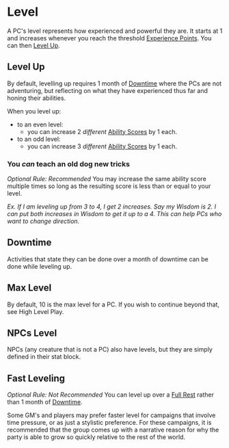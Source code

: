 # Level
A PC's level represents how experienced and powerful they are. It starts at 1 and increases whenever you reach the threshold [Experience Points](Experience%20Points.md). You can then [Level Up](Level.md#Level%20Up).
## Level Up
By default, levelling up requires 1 month of [Downtime](Level.md#Downtime) where the PCs are not adventuring, but reflecting on what they have experienced thus far and honing their abilities.

When you level up:
- to an even level:
	- you can increase 2 *different* [Ability Scores](../Chosen%20Statistics/Ability%20Scores.md) by 1 each.
- to an odd level:
	- you can increase 3 *different* [Ability Scores](../Chosen%20Statistics/Ability%20Scores.md) by 1 each.
### You *can* teach an old dog new tricks
*Optional Rule: Recommended*
You may increase the same ability score multiple times so long as the resulting score is less than or equal to your level.

*Ex. If I am leveling up from 3 to 4, I get 2 increases. Say my Wisdom is 2. I can put both increases in Wisdom to get it up to a 4. This can help PCs who want to change direction.*
## Downtime
Activities that state they can be done over a month of downtime can be done while leveling up. 
## Max Level
By default, 10 is the max level for a PC. If you wish to continue beyond that, see High Level Play.
## NPCs Level
NPCs (any creature that is not a PC) also have levels, but they are simply defined in their stat block.
## Fast Leveling
*Optional Rule: Not Recommended*
You can level up over a [Full Rest](../../Game%20Procedures/Resting.md#Full%20Rest) rather than 1 month of [Downtime](Level.md#Downtime).

Some GM's and players may prefer faster level for campaigns that involve time pressure, or as just a stylistic preference. For these campaigns, it is recommended that the group comes up with a narrative reason for why the party is able to grow so quickly relative to the rest of the world.